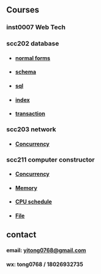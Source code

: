 ## Courses

### inst0007 Web Tech



### scc202 database

* #### [normal forms](./src/tong0768/scc201/normalForms/readme.md)
* #### [schema](./src/tong0768/scc201/schema/readme.md)
* #### [sql](./src/tong0768/scc201/sql/readme.md)
* #### [index](./src/tong0768/scc201/index/readme.md)
* #### [transaction](./src/tong0768/scc201/transaction/readme.md)

### scc203 network

* #### [Concurrency](./src/tong0768/scc211/concurrency)

### scc211 computer constructor

* #### [Concurrency](./src/tong0768/scc211/concurrency)
* #### [Memory](./src/tong0768/scc211/memory/readme.md)
* #### [CPU schedule](./src/tong0768/scc211/schedule/readme.md)
* #### [File](./src/tong0768/scc211/file/readme.md)

## contact

#### email: yitong0768@gmail.com
#### wx: tong0768 / 18026932735